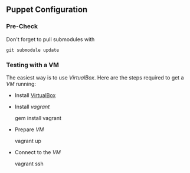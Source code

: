 ## Puppet Configuration

### Pre-Check

Don't forget to pull submodules with

    git submodule update

### Testing with a VM

The easiest way is to use _VirtualBox_. Here are the steps required to
get a _VM_ running:

* Install [VirtualBox](https://www.virtualbox.org/wiki/Downloads)

* Install _vagrant_

    gem install vagrant

* Prepare _VM_

    vagrant up
    
* Connect to the _VM_

    vagrant ssh
